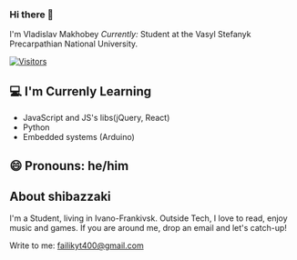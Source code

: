 ### Hi there 👋

I'm Vladislav Makhobey
<i>Currently:</i> Student at the Vasyl Stefanyk Precarpathian National University.

[![Visitors](https://api.visitorbadge.io/api/visitors?path=shibazzaki&label=visitors&countColor=%23263759)](https://visitorbadge.io/status?path=shibazzaki)

<h2>💻 I'm Currenly Learning</h2>

- JavaScript and JS's libs(jQuery, React)
- Python
- Embedded systems (Arduino)

<h2>😄 Pronouns: he/him</h2>

<h2>About shibazzaki</h2>
I'm a Student, living in Ivano-Frankivsk. Outside Tech, I love to read, enjoy music and games. If you are around me, drop an email and let's catch-up!

   Write to me: failikyt400@gmail.com

<!--
**shibazzaki/shibazzaki** is a ✨ _special_ ✨ repository because its `README.md` (this file) appears on your GitHub profile.

Here are some ideas to get you started:

- 🔭 I’m currently working on ...
- 🌱 I’m currently learning ...
- 👯 I’m looking to collaborate on ...
- 🤔 I’m looking for help with ...
- 💬 Ask me about ...
- 📫 How to reach me: ...
- 😄 Pronouns: ...
- ⚡ Fun fact: ...
-->

